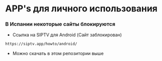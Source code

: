 # APP's для личного использования
### В Испании некоторые сайты блокируются

- Ссылка на SIPTV для Android (Сайт заблокирован)
```bash
https://siptv.app/howto/android/
```
- Можно скачать в этом репозитории выше


